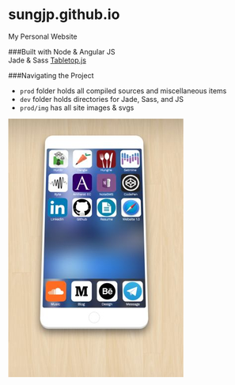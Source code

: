 # sungjp.github.io
My Personal Website

###Built with
Node & Angular JS  
Jade & Sass
[Tabletop.js](https://github.com/jsoma/tabletop)  

###Navigating the Project
* `prod` folder holds all compiled sources and miscellaneous items
* `dev` folder holds directories for Jade, Sass, and JS
* `prod/img` has all site images & svgs

![](prod/img/website.jpg?raw=true "Grant Hyun Park")
